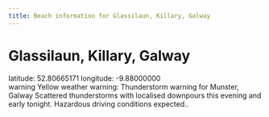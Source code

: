 ```yaml
---
title: Beach information for Glassilaun, Killary, Galway
---
```

# Glassilaun, Killary, Galway 

<div class="location-info">latitude: 52.80665171 longitude: -9.88000000</div>
<div id="met-eireann-warnings"><span class="material-icons yellow-warning">warning</span>&nbsp;Yellow weather warning: Thunderstorm warning for Munster, Galway Scattered thunderstorms with localised downpours this evening and early tonight. Hazardous driving conditions expected..&nbsp;</div>
<div></div>